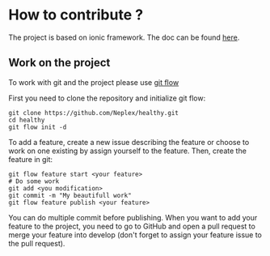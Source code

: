 # How to contribute ?

The project is based on ionic framework. The doc can be found [here](https://beta.ionicframework.com/docs/).

## Work on the project

To work with git and the project please use [git flow](https://github.com/petervanderdoes/gitflow-avh)

First you need to clone the repository and initialize git flow:

```shell
git clone https://github.com/Neplex/healthy.git
cd healthy
git flow init -d
```

To add a feature, create a new issue describing the feature or choose to work on one existing by assign yourself to the feature. Then, create the feature in git:

```shell
git flow feature start <your feature>
# Do some work
git add <you modification>
git commit -m "My beautifull work"
git flow feature publish <your feature>
```

You can do multiple commit before publishing. When you want to add your feature to the project, you need to go to GitHub and open a pull request to merge your feature into develop (don't forget to assign your feature issue to the pull request).
